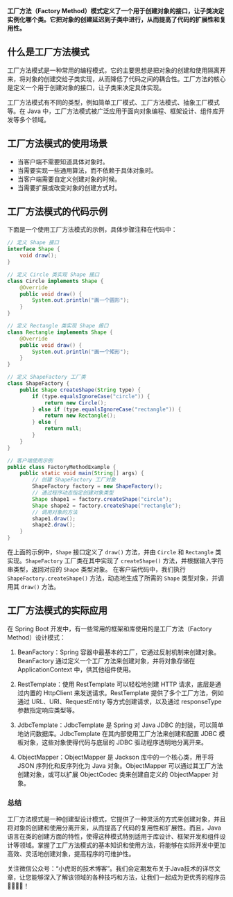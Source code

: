 **工厂方法（Factory Method）模式定义了一个用于创建对象的接口，让子类决定实例化哪个类。它把对象的创建延迟到子类中进行，从而提高了代码的扩展性和复用性。**

## 什么是工厂方法模式

工厂方法模式是一种常用的编程模式，它的主要思想是把对象的创建和使用隔离开来，将对象的创建交给子类实现，从而降低了代码之间的耦合性。工厂方法的核心是定义一个用于创建对象的接口，让子类来决定具体实现。

工厂方法模式有不同的类型，例如简单工厂模式、工厂方法模式、抽象工厂模式等。在 Java 中，工厂方法模式被广泛应用于面向对象编程、框架设计、组件库开发等多个领域。

## 工厂方法模式的使用场景

- 当客户端不需要知道具体对象时。
- 当需要实现一些通用算法，而不依赖于具体对象时。
- 当客户端需要自定义创建对象的时候。
- 当需要扩展或改变对象的创建方式时。

## 工厂方法模式的代码示例

下面是一个使用工厂方法模式的示例，具体步骤注释在代码中：

```java
// 定义 Shape 接口
interface Shape {
    void draw();
}

// 定义 Circle 类实现 Shape 接口
class Circle implements Shape {
    @Override
    public void draw() {
        System.out.println("画一个圆形");
    }
}

// 定义 Rectangle 类实现 Shape 接口
class Rectangle implements Shape {
    @Override
    public void draw() {
        System.out.println("画一个矩形");
    }
}

// 定义 ShapeFactory 工厂类
class ShapeFactory {
    public Shape createShape(String type) {
        if (type.equalsIgnoreCase("circle")) {
            return new Circle();
        } else if (type.equalsIgnoreCase("rectangle")) {
            return new Rectangle();
        } else {
            return null;
        }
    }
}

// 客户端使用示例
public class FactoryMethodExample {
    public static void main(String[] args) {
        // 创建 ShapeFactory 工厂对象
        ShapeFactory factory = new ShapeFactory();
        // 通过程序动态指定创建对象类型
        Shape shape1 = factory.createShape("circle");
        Shape shape2 = factory.createShape("rectangle");
        // 调用对象的方法
        shape1.draw();
        shape2.draw();
    }
}
```

在上面的示例中，`Shape` 接口定义了 `draw()` 方法，并由 `Circle` 和 `Rectangle` 类实现。`ShapeFactory` 工厂类在其中实现了 `createShape()` 方法，并根据输入字符串类型，返回对应的 `Shape` 类型对象。
在客户端代码中，我们执行 `ShapeFactory.createShape()` 方法，动态地生成了所需的 `Shape` 类型对象，并调用其 `draw()` 方法。

## 工厂方法模式的实际应用

在 Spring Boot 开发中，有一些常用的框架和库使用的是工厂方法（Factory Method）设计模式：

1. BeanFactory：Spring 容器中最基本的工厂，它通过反射机制来创建对象。BeanFactory 通过定义一个工厂方法来创建对象，并将对象存储在 ApplicationContext 中，供其他组件使用。

2. RestTemplate：使用 RestTemplate 可以轻松地创建 HTTP 请求，底层是通过内置的 HttpClient 来发送请求。RestTemplate 提供了多个工厂方法，例如通过 URL、URI、RequestEntity 等方式创建请求，以及通过 responseType 参数指定响应类型等。

3. JdbcTemplate：JdbcTemplate 是 Spring 对 Java JDBC 的封装，可以简单地访问数据库。JdbcTemplate 在其内部使用工厂方法来创建和配置 JDBC 模板对象，这些对象使得代码与底层的 JDBC 驱动程序透明地分离开来。

4. ObjectMapper：ObjectMapper 是 Jackson 库中的一个核心类，用于将 JSON 序列化和反序列化为 Java 对象。ObjectMapper 可以通过其工厂方法创建对象，或可以扩展 ObjectCodec 类来创建自定义的 ObjectMapper 对象。

### 总结

工厂方法模式是一种创建型设计模式，它提供了一种灵活的方式来创建对象，并且将对象的创建和使用分离开来，从而提高了代码的复用性和扩展性。而且，Java 语言在类的创建方面的特性，使得这种模式特别适用于库设计、框架开发和组件设计等领域。掌握了工厂方法模式的基本知识和使用方法，将能够在实际开发中更加高效、灵活地创建对象，提高程序的可维护性。

关注微信公众号：“小虎哥的技术博客”。我们会定期发布关于Java技术的详尽文章，让您能够深入了解该领域的各种技巧和方法，让我们一起成为更优秀的程序员👩‍💻👨‍💻！